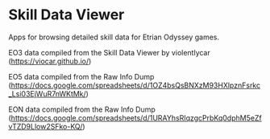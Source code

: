 # Skill Data Viewer

Apps for browsing detailed skill data for Etrian Odyssey games.

EO3 data compiled from the Skill Data Viewer by violentlycar (https://viocar.github.io/)

EO5 data compiled from the Raw Info Dump (https://docs.google.com/spreadsheets/d/1OZ4bsQsBNXzM93HXlpznFsrkc_Lsi03EjWuR7nWKtMk/)

EON data compiled from the Raw Info Dump (https://docs.google.com/spreadsheets/d/1URAYhsRIqzgcPrbKq0dphM5eZfvTZD9Llow2SFko-KQ/)
